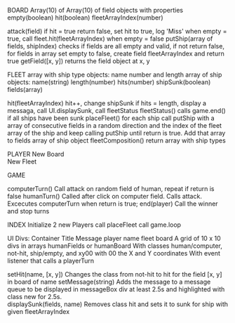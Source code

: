 BOARD
Array(10) of Array(10) of field objects with properties empty(boolean) hit(boolean) fleetArrayIndex(number)

attack(field)                           if hit = true return false, set hit to true, log 'Miss' when empty = true, call fleet.hit(fleetArrayIndex) when empty = false
putShip(array of fields, shipIndex)     checks if fields are all empty and valid, if not return false, for fields in array set empty to false, create field 
                                        fleetArrayIndex and return true
getField([x, y])                        returns the field object at x, y


FLEET
array with ship type objects: name number and length
array of ship objects: name(string) length(number) hits(number) shipSunk(boolean) fields(array)

hit(fleetArrayIndex)        hit++, change shipSunk if hits = length, display a messaga, call UI.displaySunk, call fleetStatus 
fleetStatus()               calls game.end() if all ships have been sunk
placeFleet()                for each ship call putShip with a array of consecutive fields in a random direction and the index of the fleet array of the ship and
                            keep calling putShip until return is true. Add that array to fields array of ship object 
fleetComposition()          return array with ship types                
                

PLAYER
New Board                   
New Fleet

GAME
                    
computerTurn()              Call attack on random field of human, repeat if return is false
humanTurn()                 Called after click on computer field. Calls attack. Excecutes computerTurn when return is true;
end(player)                 Call the winner and stop turns

INDEX
Initialize 2 new Players call placeFleet call game.loop

UI
Divs:
Container
  Title 
  Message 
  player 
    name
    fleet
    board
      A grid of 10 x 10 divs in arrays humanFields or humanBoard
      With classes human/computer, not-hit, ship/empty, and xy00 with 00 the X and Y coordinates
      With event listener that calls a playerTurn  

setHit(name, [x, y])          Changes the class from not-hit to hit for the field [x, y] in board of name
setMessage(string)            Adds the message to a message queue to be displayed in messageBox div at least 2.5s and highlighted with class new for 2.5s.  
displaySunk(fields, name)     Removes class hit and sets it to sunk for ship with given fleetArrayIndex

 